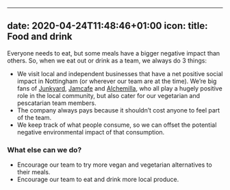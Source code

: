 
---
date: 2020-04-24T11:48:46+01:00
icon:
title: Food and drink
---

<p>Everyone needs to eat, but some meals have a bigger negative impact than others. So, when we eat out or drink as a team, we always do 3 things:</p>
<ul><li>We visit local and independent businesses that have a net positive social impact in Nottingham (or wherever our team are at the time). We’re big fans of <a href="https://junkbars.com/" target="_blank" rel="noreferrer noopener">Junkyard</a>, <a href="https://www.jamcafe.co.uk/" target="_blank" rel="noreferrer noopener">Jamcafe</a> and <a href="https://www.alchemillarestaurant.uk/" target="_blank" rel="noreferrer noopener">Alchemilla</a>, who all play a hugely positive role in the local community, but also cater for our vegetarian and pescatarian team members.</li><li>The company always pays because it shouldn’t cost anyone to feel part of the team.</li><li>We keep track of what people consume, so we can offset the potential negative environmental impact of that consumption.</li></ul><h3>What else can we do?</h3>
<ul><li>Encourage our team to try more vegan and vegetarian alternatives to their meals.</li><li>Encourage our team to eat and drink more local produce.</li></ul>
